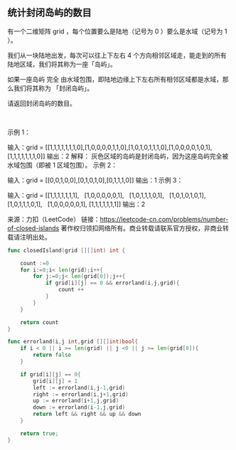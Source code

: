 ##  统计封闭岛屿的数目
有一个二维矩阵 grid ，每个位置要么是陆地（记号为 0 ）要么是水域（记号为 1 ）。

我们从一块陆地出发，每次可以往上下左右 4 个方向相邻区域走，能走到的所有陆地区域，我们将其称为一座「岛屿」。

如果一座岛屿 完全 由水域包围，即陆地边缘上下左右所有相邻区域都是水域，那么我们将其称为 「封闭岛屿」。

请返回封闭岛屿的数目。

 

示例 1：



输入：grid = [[1,1,1,1,1,1,1,0],[1,0,0,0,0,1,1,0],[1,0,1,0,1,1,1,0],[1,0,0,0,0,1,0,1],[1,1,1,1,1,1,1,0]]
输出：2
解释：
灰色区域的岛屿是封闭岛屿，因为这座岛屿完全被水域包围（即被 1 区域包围）。
示例 2：



输入：grid = [[0,0,1,0,0],[0,1,0,1,0],[0,1,1,1,0]]
输出：1
示例 3：

输入：grid = [[1,1,1,1,1,1,1],
             [1,0,0,0,0,0,1],
             [1,0,1,1,1,0,1],
             [1,0,1,0,1,0,1],
             [1,0,1,1,1,0,1],
             [1,0,0,0,0,0,1],
             [1,1,1,1,1,1,1]]
输出：2

来源：力扣（LeetCode）
链接：https://leetcode-cn.com/problems/number-of-closed-islands
著作权归领扣网络所有。商业转载请联系官方授权，非商业转载请注明出处。
```go
func closedIsland(grid [][]int) int {

    count :=0
    for i:=0;i< len(grid);i++{
        for j:=0;j< len(grid[0]);j++{
            if grid[i][j] == 0 && errorland(i,j,grid){
                count ++   
            }
        }
    }

    return count
}

func errorland(i,j int,grid [][]int)bool{
    if i < 0 || i >= len(grid) || j <0 || j >= len(grid[0]){
        return false
    } 

    if grid[i][j] == 0{
        grid[i][j] = 1
        left := errorland(i,j-1,grid)
        right := errorland(i,j+1,grid)
        up := errorland(i+1,j,grid)
        down := errorland(i-1,j,grid)
        return left && right && up && down
    }

    return true;
}
```
